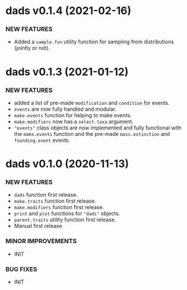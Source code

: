 dads v0.1.4 (2021-02-16) 
=========================

### NEW FEATURES
 
 * Added a `sample.fun` utility function for sampling from distributions (jointly or not).
 
dads v0.1.3 (2021-01-12) 
=========================

### NEW FEATURES
 
 * added a list of pre-made `modification` and `condition` for events.
 * `events` are now fully handled and modular.
 * `make.events` function for helping to make events.
 * `make.modifiers` now has a `select.taxa` argument.
 * `"events"` class objects are now implemented and fully functional with the `make.events` function and the pre-made `mass.extinction` and `founding.event` events.

dads v0.1.0 (2020-11-13) 
=========================

### NEW FEATURES
 
 * `dads` function first release.
 * `make.traits` function first release.
 * `make.modifiers` function first release.
 * `print` and `plot` functions for `"dads"` objects.
 * `parent.traits` utility function first release.
 * Manual first release

### MINOR IMPROVEMENTS

 * INIT

### BUG FIXES

 * INIT
